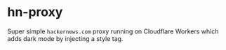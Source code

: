# hn-proxy

Super simple `hackernews.com` proxy running on Cloudflare Workers which adds dark mode by injecting a style tag.

